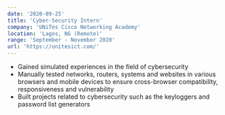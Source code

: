 ```yaml
---
date: '2020-09-25'
title: 'Cyber-Security Intern'
company: 'UNiTes Cisco Networking Academy'
location: 'Lagos, NG (Remote)'
range: 'September - November 2020'
url: 'https://unitesict.com/'
---
```


- Gained simulated experiences in the field of cybersecurity
- Manually tested networks, routers, systems and websites in various browsers and mobile devices to ensure cross-browser compatibility, responsiveness and vulnerability
- Built projects related to cybersecurity such as the keyloggers and password list generators
